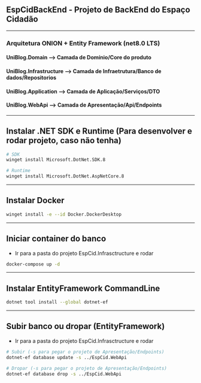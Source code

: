 ## EspCidBackEnd - Projeto de BackEnd do Espaço Cidadão

---

### Arquitetura ONION + Entity Framework (net8.0 LTS)

#### UniBlog.Domain --> Camada de Domínio/Core do produto
#### UniBlog.Infrastructure --> Camada de Infraetrutura/Banco de dados/Repositorios
#### UniBlog.Application --> Camada de Aplicação/Serviços/DTO
#### UniBlog.WebApi --> Camada de Apresentação/Api/Endpoints

---

## Instalar .NET SDK e Runtime (Para desenvolver e rodar projeto, caso não tenha)

```bash
# SDK
winget install Microsoft.DotNet.SDK.8

# Runtime
winget install Microsoft.DotNet.AspNetCore.8
```

---

## Instalar Docker
```bash
winget install -e --id Docker.DockerDesktop
```

---

## Iniciar container do banco

- Ir para a pasta do projeto EspCid.Infrasctructure e rodar

```bash
docker-compose up -d
```

---

## Instalar EntityFramework CommandLine
```bash
dotnet tool install --global dotnet-ef
```

---

## Subir banco ou dropar (EntityFramework)

- Ir para a pasta do projeto EspCid.Infrasctructure e rodar

```bash
# Subir (-s para pegar o projeto de Apresentação/Endpoints)
dotnet-ef database update -s ../EspCid.WebApi

# Dropar (-s para pegar o projeto de Apresentação/Endpoints)
dotnet-ef database drop -s ../EspCid.WebApi
```

